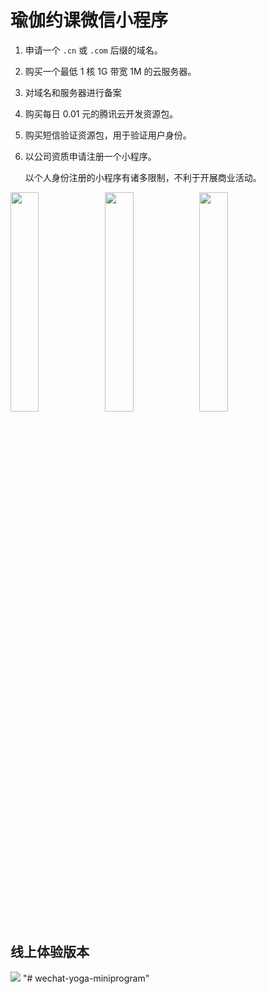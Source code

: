 # 瑜伽约课微信小程序

1. 申请一个 `.cn` 或 `.com` 后缀的域名。
2. 购买一个最低 1 核 1G 带宽 1M 的云服务器。
3. 对域名和服务器进行备案
4. 购买每日 0.01 元的腾讯云开发资源包。
5. 购买短信验证资源包，用于验证用户身份。
6. 以公司资质申请注册一个小程序。

    以个人身份注册的小程序有诸多限制，不利于开展商业活动。
    
<img style="width:30%" src="images/Screenshot_2022-04-01-20-08-24-814_com.tencent.mm.jpg"><img style="width:30%" src="images/Screenshot_2022-04-01-20-08-40-039_com.tencent.mm.jpg"><img style="width:30%" src="images/Screenshot_2022-04-01-20-08-29-632_com.tencent.mm.jpg">

## 线上体验版本

![](images/qr.png)
"# wechat-yoga-miniprogram" 
